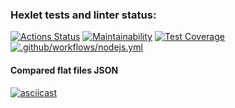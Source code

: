 ### Hexlet tests and linter status:
[![Actions Status](https://github.com/Marina093/frontend-project-46/workflows/hexlet-check/badge.svg)](https://github.com/Marina093/frontend-project-46/actions)
[![Maintainability](https://api.codeclimate.com/v1/badges/7a45e350fbbf53e1eaa0/maintainability)](https://codeclimate.com/github/Marina093/frontend-project-46/maintainability)
[![Test Coverage](https://api.codeclimate.com/v1/badges/7a45e350fbbf53e1eaa0/test_coverage)](https://codeclimate.com/github/Marina093/frontend-project-46/test_coverage)
[![.github/workflows/nodejs.yml](https://github.com/Marina093/frontend-project-46/actions/workflows/nodejs.yml/badge.svg)](https://github.com/Marina093/frontend-project-46/actions/workflows/nodejs.yml)

#### Compared flat files JSON

[![asciicast](https://asciinema.org/a/1JixaRDZGyr9vsRtNeTVVfgVk.svg)](https://asciinema.org/a/1JixaRDZGyr9vsRtNeTVVfgVk)
